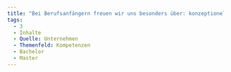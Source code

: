 ```yaml
---
title: "Bei Berufsanfängern freuen wir uns besonders über: konzeptionelles Denken"
tags:
  - 3
  - Inhalte
  - Quelle: Unternehmen
  - Themenfeld: Kompetenzen
  - Bachelor
  - Master
---
```


